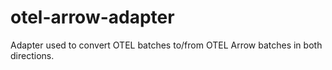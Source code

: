 # otel-arrow-adapter
Adapter used to convert OTEL batches to/from OTEL Arrow batches in both directions.
